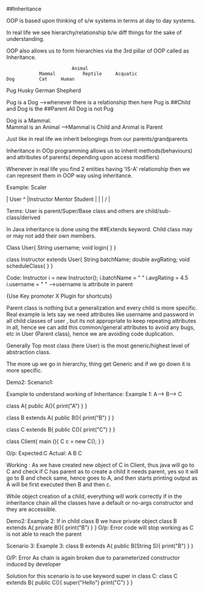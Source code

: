 ##Inheritance

OOP is based upon thinking of s/w systems in terms at day to day systems.

In real life we see hierarchy/relationship b/w diff things for the sake of understanding.

OOP also allows us to form hierarchies via the 3rd pillar of OOP called as Inheritance.

							Animal
				Mammal			Reptile		Acquatic	
	Dog			Cat		Human
Pug	Husky	German Shepherd

Pug is a Dog		-->whenever there is a relationship then here Pug is ##Child and Dog is the ##Parent
All Dog is not Pug

Dog is a Mammal.	
Mammal is an Animal	-->Mammal is Child and Animal is Parent

Just like in real life we inherit belongings from our parents/grandparents


Inheritance in OOp programming allows us to inherit methods(behaviours) and attributes of parents( depending upon access modifiers)

Whenever in real life you find 2 entities having 'IS-A' relationship then we can represent them in OOP way using inheritance.

Example: Scaler

|		User		^
|Instructor	Mentor	Student	|
|				|
\/				|

Terms:
User is parent/Super/Base class and others are child/sub-class/derived


In Java inheritance is done using the ##Extends keyword.
Child class may or may not add their own members.

Class User{
String username;
void login{
}
}

class Instructor extends User{
String batchName;
double avgRating;
void scheduleClass{
}
}


Code:
Instructor i = new Instructor();
i.batchName = " "
i.avgRating = 4.5
i.username = " " -->username is attribute in parent

{Use Key promoter X Plugin for shortcuts}



Parent class is nothing but a generalization and every child is more specific.
Real example is lets say we need attributes like username and password in all child classes of user , but its not appropriate to keep
repeating attributes in all, hence we can add this common/general attributes to avoid any bugs, etc in User (Parent class), hence
we are avoiding code duplication.

Generally Top most class (here User) is the most generic/highest level of abstraction class.

The more up we go in hierarchy, thing get Generic and if we go down it is more specific.



Demo2: Scenario1:

Example to understand working of Inheritance:
Example 1:
A-->
B-->
C


class A{
public A(){
print("A")
}
}

class B extends A{
public B(){
print("B")
}
}

class C extends B{
public C(){
print("C")
}
}

class Client{
main (){
C c = new C();
}
}

O/p:
Expected:C
Actual: A
B
C

Working :
As we have created new object of C in Client, thus java will go to C and check if C has parent as to create a child it needs parent,
yes so it will go to B and check same, hence goes to A,
and then starts printing output as A will be first executed then B and then c.

While object creation of a child, everything will work correctly if in the inheritance chain all the classes have a default
or no-args constructor and they are accessible.


Demo2:
Example 2:
If in child class B we have private object
class B extends A{
private B(){
print("B")
}
}
O/p: Error
code will stop working as C is not able to reach the parent


Scenario 3:
Example 3:
class B extends A{
public B(String S){
print("B")
}
}

O/P: Error
As chain is again broken due to parameterized constructor induced by developer

Solution for this scenario is to use keyword super in class C:
class C extends B{
public C(){
super("Hello")
print("C")
}
}


